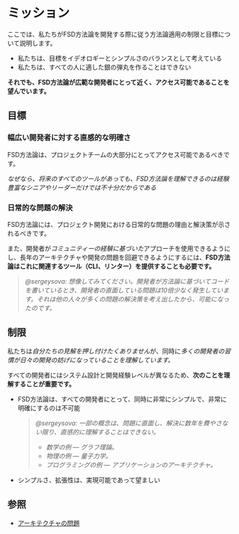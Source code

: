# ミッション

ここでは、私たちがFSD方法論を開発する際に従う方法論適用の制限と目標について説明します。

* 私たちは、目標をイデオロギーとシンプルさのバランスとして考えている
* 私たちは、すべての人に適した銀の弾丸を作ることはできない

**それでも、FSD方法論が広範な開発者にとって近く、アクセス可能であることを望んでいます。**

## 目標[​](#goals "この見出しへの直接リンク")

### 幅広い開発者に対する直感的な明確さ[​](#intuitive-clarity-for-a-wide-range-of-developers "この見出しへの直接リンク")

FSD方法論は、プロジェクトチームの大部分にとってアクセス可能であるべきです。

*なぜなら、将来のすべてのツールがあっても、FSD方法論を理解できるのは経験豊富なシニアやリーダーだけでは不十分だからである*

### 日常的な問題の解決[​](#solving-everyday-problems "この見出しへの直接リンク")

FSD方法論には、プロジェクト開発における日常的な問題の理由と解決策が示されるべきです。

また、開発者が*コミュニティーの経験に基づいた*アプローチを使用できるようにし、長年のアーキテクチャや開発の問題を回避できるようにするには、**FSD方法論はこれに関連するツール（CLI、リンター）を提供することも必要です。**

> *@sergeysova: 想像してみてください。開発者が方法論に基づいてコードを書いているとき、開発者の直面している問題は10倍少なく発生しています。それは他の人々が多くの問題の解決策を考え出したから、可能になったのです。*

## 制限[​](#limitations "この見出しへの直接リンク")

私たちは*自分たちの見解を押し付けたくありません*が、同時に*多くの開発者の習慣が日々の開発の妨げになっていることを理解しています。*

すべての開発者にはシステム設計と開発経験レベルが異なるため、**次のことを理解することが重要です。**

* FSD方法論は、すべての開発者にとって、同時に非常にシンプルで、非常に明確にするのは不可能

  <!-- -->

  > *@sergeysova: 一部の概念は、問題に直面し、解決に数年を費やさない限り、直感的に理解することはできない。*
  >
  > * *数学の例 — グラフ理論。*
  > * *物理の例 — 量子力学。*
  > * *プログラミングの例 — アプリケーションのアーキテクチャ。*

* シンプルさ、拡張性は、実現可能であって望ましい

## 参照[​](#see-also "この見出しへの直接リンク")

* [アーキテクチャの問題](/documentation/ja/docs/about/understanding/architecture.md#problems)
